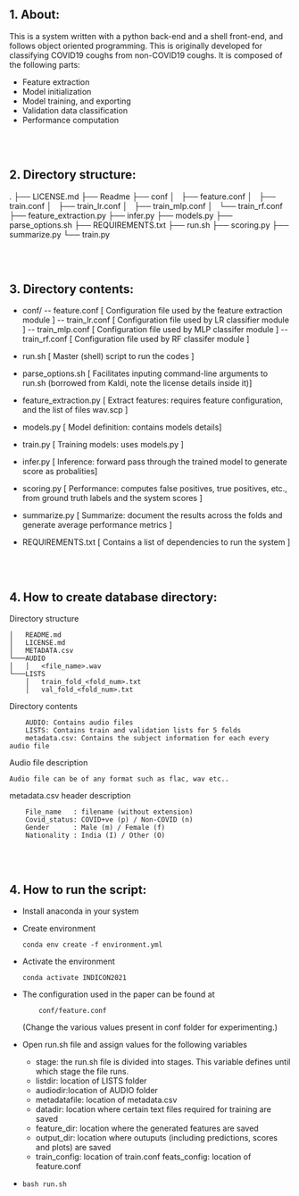 <br /><br />
## 1. About:

This is a system written with a python back-end and a shell front-end, and follows object oriented programming. This is originally developed for classifying COVID19 coughs from non-COVID19 coughs. It is composed of the following parts:
- Feature extraction
- Model initialization
- Model training, and exporting
- Validation data classification
- Performance computation

<br /><br />
## 2. Directory structure:

.
├── LICENSE.md
├── Readme
├── conf
│   ├── feature.conf
│   ├── train.conf
│   ├── train_lr.conf
│   ├── train_mlp.conf
│   └── train_rf.conf
├── feature_extraction.py
├── infer.py
├── models.py
├── parse_options.sh
├── REQUIREMENTS.txt
├── run.sh
├── scoring.py
├── summarize.py
└── train.py

<br /><br />
## 3. Directory contents:


- conf/
	-- feature.conf				[ Configuration file used by the feature extraction module ]
    -- train_lr.conf            [ Configuration file used by LR classifier module ]
    -- train_mlp.conf           [ Configuration file used by MLP classifer module ]
    -- train_rf.conf            [ Configuration file used by RF classifer module ]

- run.sh					    [ Master (shell) script to run the codes ]
- parse_options.sh				[ Facilitates inputing command-line arguments to run.sh (borrowed
                                from Kaldi, note the license details inside it)]

- feature_extraction.py         [ Extract features: requires feature configuration, and the list
                                of files wav.scp ]	

- models.py                     [ Model definition: contains models details]
- train.py                      [ Training models: uses models.py ]
- infer.py                      [ Inference: forward pass through the trained model to generate
                                score as probalities]
- scoring.py                    [ Performance: computes false positives, true positives, etc.,
                                from ground truth labels and the system scores ]
- summarize.py                  [ Summarize: document the results across the folds and generate
                                average performance metrics ]
- REQUIREMENTS.txt              [ Contains a list of dependencies to run the system ]





<br /><br />
## 4. How to create database directory:

Directory structure
```
│   README.md  
│   LICENSE.md    
│   METADATA.csv  
└───AUDIO
│   │   <file_name>.wav
└───LISTS
    │   train_fold_<fold_num>.txt
    │   val_fold_<fold_num>.txt
```

Directory contents
```
	AUDIO: Contains audio files
	LISTS: Contains train and validation lists for 5 folds
    metadata.csv: Contains the subject information for each every audio file
```

Audio file description
```
Audio file can be of any format such as flac, wav etc..
```
metadata.csv header description
```
	File_name   : filename (without extension)
	Covid_status: COVID+ve (p) / Non-COVID (n)
	Gender      : Male (m) / Female (f)
	Nationality : India (I) / Other (O)
```


<br /><br />
## 4. How to run the script:

- Install anaconda in your system

- Create environment
    ```
    conda env create -f environment.yml
    ```
- Activate the environment
    ```
    conda activate INDICON2021
    ```
- The configuration used in the paper can be found at 
    ```
        conf/feature.conf
    ```
    (Change the various values present in conf folder for experimenting.)

- Open run.sh file and assign values for the following variables
    - stage: the run.sh file is divided into stages. This variable defines until which stage the file runs.
    - listdir: location of LISTS folder
    - audiodir:location of AUDIO folder
    - metadatafile: location of metadata.csv
    - datadir: location where certain text files required for training are saved
    - feature_dir: location where the generated features are saved
    - output_dir: location where outuputs (including predictions, scores and plots) are saved
    - train_config: location of train.conf
    feats_config: location of feature.conf

-   ```
    bash run.sh
    ```

